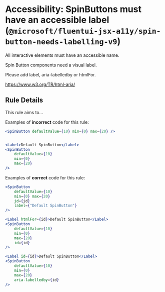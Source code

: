 # Accessibility: SpinButtons must have an accessible label (`@microsoft/fluentui-jsx-a11y/spin-button-needs-labelling-v9`)

<!-- end auto-generated rule header -->

All interactive elements must have an accessible name.

Spin Button components need a visual label.

Please add label, aria-labelledby or htmlFor.

<https://www.w3.org/TR/html-aria/>


## Rule Details

This rule aims to...

Examples of **incorrect** code for this rule:

```jsx
<SpinButton defaultValue={10} min={0} max={20} />
```

```jsx

<Label>Default SpinButton</Label>
<SpinButton
    defaultValue={10}
    min={0}
    max={20}
/>
```

Examples of **correct** code for this rule:

```jsx
<SpinButton
    defaultValue={10}
    min={0} max={20}
    id={id}
    label={"Default SpinButton"}
/>
```

```jsx
<Label htmlFor={id}>Default SpinButton</Label>
<SpinButton
    defaultValue={10}
    min={0}
    max={20}
    id={id}
/>
```

```jsx
<Label id={id}>Default SpinButton</Label>
<SpinButton
    defaultValue={10}
    min={0}
    max={20}
    aria-labelledby={id}
/>
```
